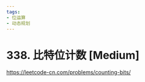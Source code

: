 ```yaml
---
tags:
- 位运算
- 动态规划
---
```


# 338. 比特位计数 [Medium]

<https://leetcode-cn.com/problems/counting-bits/>

